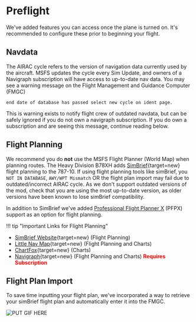 # Preflight 

We've added features you can access once the plane is turned on. It's recommended to configure these prior to beginning your flight. 

## Navdata 

The AIRAC cycle refers to the version of navigation data currently used by the aircraft. 
MSFS updates the cycle every Sim Update, and owners of a Navigraph subscription will have access to up-to-date nav data.
You may see a warning message on the Flight Management and Guidance Computer (FMGC)

`end date of database has passed select new cycle on ident page.`

This is warning exists to notify flight crew of outdated navdata, but can be safely ignored if you do not own a navigraph subscription.
If you do own a subscription and are seeing this message, continue reading below. 

## Flight Planning 

We recommend you do **not** use the MSFS Flight Planner (World Map) when planning routes. 
The Heavy Division B78XH adds [SimBrief](https://www.simbrief.com/home/){target=new} flight planning to the 787-10. 
If using flight planning tools like simBrief, you `NOT IN DATABASE`, `AWY/WPT Mismatch` OR the flight plan import may fail due to outdated/incorrect AIRAC cycle.
As we don't support outdated versions of the mod, check that you are using the most up-to-date version, as older versions have been known to lose simBrief compatibility.

In addition to SimBrief we've added [Professional Flight Planner X](http://www.flightsimsoft.com/pfpx/) (PFPX) support as an option for flight planning. 

!!! tip "Important Links for Flight Planning"
- [SimBrief Website](https://www.simbrief.com/){target=new} (Flight Planning)
- [Little Nav Map](https://albar965.github.io/littlenavmap.html){target=new} (Flight Planning and Charts)
- [ChartFox](https://chartfox.org/){target=new} (Charts)
- [Navigraph](https://navigraph.com/){target=new} (Flight Planning and Charts) <span style="color:red;">**Requires Subscription**</span>

## Flight Plan Import 

To save time inputting your flight plan, we've incorporated a way to retrieve your simBrief flight plan and automatically enter it into the FMGC. 

![PUT GIF HERE]()